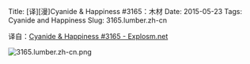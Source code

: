 Title: [译][漫]Cyanide & Happiness #3165：木材
Date: 2015-05-23
Tags: Cyanide and Happiness
Slug: 3165.lumber.zh-cn

译自：[Cyanide & Happiness #3165 - Explosm.net](http://explosm.net/comics/3165/)


![3165.lumber.zh-cn.png](/static/images/comics/3165.lumber.zh-cn.png)


